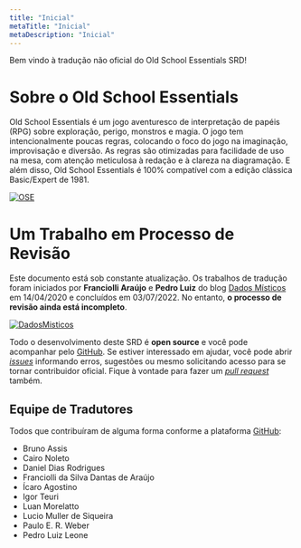 ```yaml
---
title: "Inicial"
metaTitle: "Inicial"
metaDescription: "Inicial"
---
```


Bem vindo à tradução não oficial do Old School Essentials SRD!

# Sobre o Old School Essentials
Old School Essentials é um jogo aventuresco de interpretação de papéis (RPG) sobre exploração, perigo, monstros e magia. O jogo tem intencionalmente poucas regras, colocando o foco do jogo na imaginação, improvisação e diversão. As regras são otimizadas para facilidade de uso na mesa, com atenção meticulosa à redação e à clareza na diagramação. E além disso, Old School Essentials é 100% compatível com a edição clássica Basic/Expert de 1981.

[![OSE](https://oldschoolessentials.necroticgnome.com/srd/images/thumb/9/99/Old-School_Essentials_Black_Box_Front_A4_740x.png/300px-Old-School_Essentials_Black_Box_Front_A4_740x.png)](https://necroticgnome.com/pages/about-old-school-essentials)

# Um Trabalho em Processo de Revisão
Este documento está sob constante atualização. Os trabalhos de tradução foram iniciados por **Franciolli Araújo** e **Pedro Luiz** do blog [Dados Místicos](https://dadosmisticos.com/) em 14/04/2020 e concluídos em 03/07/2022. No entanto, **o processo de revisão ainda está incompleto**.

[![DadosMisticos](https://i.imgur.com/texVG8q.png)](https://dadosmisticos.com)

Todo o desenvolvimento deste SRD é **open source** e você pode acompanhar pelo [GitHub](https://github.com/pedroleone/osr-srd). Se estiver interessado em ajudar, você pode abrir [*issues*](https://github.com/pedroleone/osr-srd/issues) informando erros, sugestões ou mesmo solicitando acesso para se tornar contribuidor oficial. Fique à vontade para fazer um [*pull request*](https://docs.github.com/pt/github/collaborating-with-pull-requests/proposing-changes-to-your-work-with-pull-requests/creating-a-pull-request) também.

## Equipe de Tradutores
Todos que contribuíram de alguma forma conforme a plataforma [GitHub](https://github.com/pedroleone/osr-srd/graphs/contributors):

* Bruno Assis
* Cairo Noleto
* Daniel Dias Rodrigues
* Franciolli da Silva Dantas de Araújo
* Ícaro Agostino
* Igor Teuri
* Luan Morelatto
* Lucio Muller de Siqueira
* Paulo E. R. Weber
* Pedro Luiz Leone
